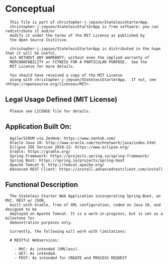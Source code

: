 # Conceptual


      This file is part of christopher-j-jepson/StatelessStarterApp. 
      christopher-j-jepson/StatelessStarterApp is free software: you can redistribute it and/or
      modify it under the terms of the MIT License as published by
      the Open Source Inititive.
      
      christopher-j-jepson/StatelessStarterApp is distributed in the hope that it will be useful,
      but WITHOUT ANY WARRANTY; without even the implied warranty of 
      MERCHANTABILITY or FITNESS FOR A PARTICULAR PURPOSE.  See the 
      MIT License for more details.
      
      You should have received a copy of the MIT License 
      along with christopher-j-jepson/StatelessStarterApp.  If not, see <https://opensource.org/licenses/MIT>.



   ## Legal Usage Defined (MIT License)   
   
      Please see LICENSE file for details.
      


   ## Application Built On:
   
      Agile/SCRUM via ZenHub: https://www.zenhub.com/
      Oracle Java 10: http://www.oracle.com/technetwork/java/index.html
      Eclipse IDE Version 2018-12: https://www.eclipse.org/
      Gradle: https://gradle.org/
      Spring Framework: https://projects.spring.io/spring-framework/
      Spring Boot: https://spring.io/projects/spring-boot
      Apache Tomcat 9: http://tomcat.apache.org/
      Advanced REST Client: https://install.advancedrestclient.com/install
   
   
   
   ## Functional Description
   
      The Stateless Starter Web Application incorporating Spring-Boot, an MVC, REST w/ JSON, 
      built with Gradle, free of XML configuration, coded on Java 10, and designed to be 
      deployed on Apache Tomcat. It is a work-in-progress, but is set as a milestone for
      demonstration purposes only.
      
      Currently, the following will work with limitations:
      
      # RESTful Webservices:
      
        - MVC: As intended (XMLless).
        - GET: As intended.
        - POST: As intended for CREATE and PROCESS REQUEST
      
